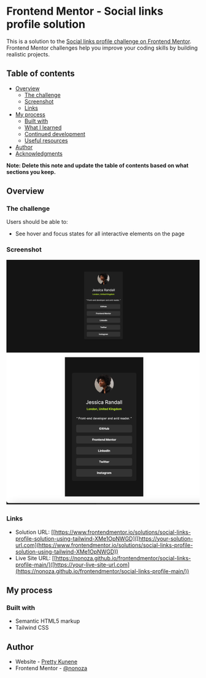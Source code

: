 # Frontend Mentor - Social links profile solution

This is a solution to the [Social links profile challenge on Frontend Mentor](https://www.frontendmentor.io/challenges/social-links-profile-UG32l9m6dQ). Frontend Mentor challenges help you improve your coding skills by building realistic projects. 

## Table of contents

- [Overview](#overview)
  - [The challenge](#the-challenge)
  - [Screenshot](#screenshot)
  - [Links](#links)
- [My process](#my-process)
  - [Built with](#built-with)
  - [What I learned](#what-i-learned)
  - [Continued development](#continued-development)
  - [Useful resources](#useful-resources)
- [Author](#author)
- [Acknowledgments](#acknowledgments)

**Note: Delete this note and update the table of contents based on what sections you keep.**

## Overview

### The challenge

Users should be able to:

- See hover and focus states for all interactive elements on the page

### Screenshot

![](./assets/images/desktop.png)
![](./assets/images/mobile.png)



### Links

- Solution URL: [[https://www.frontendmentor.io/solutions/social-links-profile-solution-using-tailwind-XMe1OpNWGD]([https://your-solution-url.com](https://www.frontendmentor.io/solutions/social-links-profile-solution-using-tailwind-XMe1OpNWGD))
- Live Site URL: [[https://nonoza.github.io/frontendmentor/social-links-profile-main/]([https://your-live-site-url.com](https://nonoza.github.io/frontendmentor/social-links-profile-main/))

## My process

### Built with

- Semantic HTML5 markup
-  Tailwind CSS


## Author

- Website - [Pretty Kunene](https://prettynkunene.co.za)
- Frontend Mentor - [@nonoza](https://www.frontendmentor.io/profile/nonoza)



